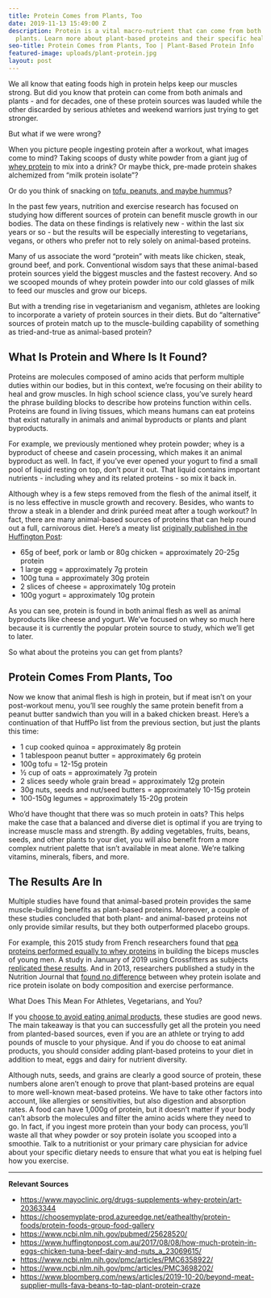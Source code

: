 ```yaml
---
title: Protein Comes from Plants, Too
date: 2019-11-13 15:49:00 Z
description: Protein is a vital macro-nutrient that can come from both animals AND
  plants. Learn more about plant-based proteins and their specific health benefits.
seo-title: Protein Comes from Plants, Too | Plant-Based Protein Info
featured-image: uploads/plant-protein.jpg
layout: post
---
```


We all know that eating foods high in protein helps keep our muscles strong. But did you know that protein can come from both animals and plants - and for decades, one of these protein sources was lauded while the other discarded by serious athletes and weekend warriors just trying to get stronger. 

But what if we were wrong?

When you picture people ingesting protein after a workout, what images come to mind? Taking scoops of dusty white powder from a giant jug of [whey protein](https://www.mayoclinic.org/drugs-supplements-whey-protein/art-20363344) to mix into a drink? Or maybe thick, pre-made protein shakes alchemized from “milk protein isolate”? 

Or do you think of snacking on [tofu, peanuts, and maybe hummus](https://choosemyplate-prod.azureedge.net/eathealthy/protein-foods/protein-foods-group-food-gallery)?

In the past few years, nutrition and exercise research has focused on studying how different sources of protein can benefit muscle growth in our bodies. The data on these findings is relatively new - within the last six years or so - but the results will be especially interesting to vegetarians, vegans, or others who prefer not to rely solely on animal-based proteins.

Many of us associate the word “protein” with meats like chicken, steak, ground beef, and pork. Conventional wisdom says that these animal-based protein sources yield the biggest muscles and the fastest recovery. And so we scooped mounds of whey protein powder into our cold glasses of milk to feed our muscles and grow our biceps.

But with a trending rise in vegetarianism and veganism, athletes are looking to incorporate a variety of protein sources in their diets. But do “alternative” sources of protein match up to the muscle-building capability of something as tried-and-true as animal-based protein?

## What Is Protein and Where Is It Found?

Proteins are molecules composed of amino acids that perform multiple duties within our bodies, but in this context, we’re focusing on their ability to heal and grow muscles. In high school science class, you’ve surely heard the phrase building blocks to describe how proteins function within cells. Proteins are found in living tissues, which means humans can eat proteins that exist naturally in animals and animal byproducts or plants and plant byproducts. 

For example, we previously mentioned whey protein powder; whey is a byproduct of cheese and casein processing, which makes it an animal byproduct as well. In fact, if you’ve ever opened your yogurt to find a small pool of liquid resting on top, don’t pour it out. That liquid contains important nutrients - including whey and its related proteins - so mix it back in.

Although whey is a few steps removed from the flesh of the animal itself, it is no less effective in muscle growth and recovery. Besides, who wants to throw a steak in a blender and drink puréed meat after a tough workout? In fact, there are many animal-based sources of proteins that can help round out a full, carnivorous diet. Here’s a meaty list [originally published in the Huffington Post](https://www.huffingtonpost.com.au/2017/08/08/how-much-protein-in-eggs-chicken-tuna-beef-dairy-and-nuts_a_23069615/): 

* 65g of beef, pork or lamb or 80g chicken = approximately 20-25g protein
* 1 large egg = approximately 7g protein
* 100g tuna = approximately 30g protein
* 2 slices of cheese = approximately 10g protein
* 100g yogurt = approximately 10g protein

As you can see, protein is found in both animal flesh as well as animal byproducts like cheese and yogurt. We’ve focused on whey so much here because it is currently the popular protein source to study, which we’ll get to later. 

So what about the proteins you can get from plants?

## Protein Comes From Plants, Too

Now we know that animal flesh is high in protein, but if meat isn’t on your post-workout menu, you’ll see roughly the same protein benefit from a peanut butter sandwich than you will in a baked chicken breast. Here’s a continuation of that HuffPo list from the previous section, but just the plants this time:

* 1 cup cooked quinoa = approximately 8g protein
* 1 tablespoon peanut butter = approximately 6g protein
* 100g tofu = 12-15g protein
* ½ cup of oats = approximately 7g protein
* 2 slices seedy whole grain bread = approximately 12g protein
* 30g nuts, seeds and nut/seed butters = approximately 10-15g protein
* 100-150g legumes = approximately 15-20g protein

Who’d have thought that there was so much protein in oats? This helps make the case that a balanced and diverse diet is optimal if you are trying to increase muscle mass and strength. By adding vegetables, fruits, beans, seeds, and other plants to your diet, you will also benefit from a more complex nutrient palette that isn’t available in meat alone. We’re talking vitamins, minerals, fibers, and more. 

## The Results Are In

Multiple studies have found that animal-based protein provides the same muscle-building benefits as plant-based proteins. Moreover, a couple of these studies concluded that both plant- and animal-based proteins not only provide similar results, but they both outperformed placebo groups.

For example, this 2015 study from French researchers found that [pea proteins performed equally to whey proteins](https://www.ncbi.nlm.nih.gov/pubmed/25628520/) in building the biceps muscles of young men. A study in January of 2019 using Crossfitters as subjects [replicated these results](https://www.ncbi.nlm.nih.gov/pmc/articles/PMC6358922/). And in 2013, researchers published a study in the Nutrition Journal that [found no difference](https://www.ncbi.nlm.nih.gov/pmc/articles/PMC3698202/) between whey protein isolate and rice protein isolate on body composition and exercise performance. 

What Does This Mean For Athletes, Vegetarians, and You?

If you [choose to avoid eating animal products](https://www.bloomberg.com/news/articles/2019-10-20/beyond-meat-supplier-mulls-fava-beans-to-tap-plant-protein-craze), these studies are good news. The main takeaway is that you can successfully get all the protein you need from planted-based sources, even if you are an athlete or trying to add pounds of muscle to your physique. And if you do choose to eat animal products, you should consider adding plant-based proteins to your diet in addition to meat, eggs and dairy for nutrient diversity.

Although nuts, seeds, and grains are clearly a good source of protein, these numbers alone aren’t enough to prove that plant-based proteins are equal to more well-known meat-based proteins. We have to take other factors into account, like allergies or sensitivities, but also digestion and absorption rates. A food can have 1,000g of protein, but it doesn’t matter if your body can’t absorb the molecules and filter the amino acids where they need to go. In fact, if you ingest more protein than your body can process, you’ll waste all that whey powder or soy protein isolate you scooped into a smoothie. Talk to a nutritionist or your primary care physician for advice about your specific dietary needs to ensure that what you eat is helping fuel how you exercise.

---

**Relevant Sources**

* https://www.mayoclinic.org/drugs-supplements-whey-protein/art-20363344
* https://choosemyplate-prod.azureedge.net/eathealthy/protein-foods/protein-foods-group-food-gallery
* https://www.ncbi.nlm.nih.gov/pubmed/25628520/
* https://www.huffingtonpost.com.au/2017/08/08/how-much-protein-in-eggs-chicken-tuna-beef-dairy-and-nuts_a_23069615/
* https://www.ncbi.nlm.nih.gov/pmc/articles/PMC6358922/
* https://www.ncbi.nlm.nih.gov/pmc/articles/PMC3698202/
* https://www.bloomberg.com/news/articles/2019-10-20/beyond-meat-supplier-mulls-fava-beans-to-tap-plant-protein-craze
